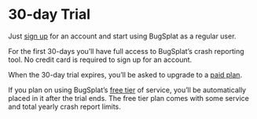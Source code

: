 # 30-day Trial

Just [sign up](https://app.bugsplat.com/v2/sign-up) for an account and start using BugSplat as a regular user.

For the first 30-days you’ll have full access to BugSplat’s crash reporting tool. No credit card is required to sign up for an account.

When the 30-day trial expires, you’ll be asked to upgrade to a [paid plan](https://www.bugsplat.com/pricing).

If you plan on using BugSplat’s [free tier](../free-plans-from-bugsplat/) of service, you’ll be automatically placed in it after the trial ends. The free tier plan comes with some service and total yearly crash report limits.

